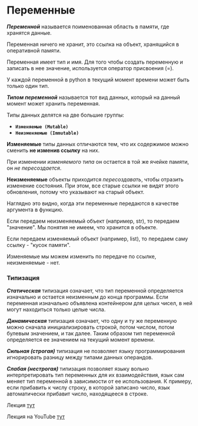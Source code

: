 # Переменные

***Переменной*** называется поименованная область в памяти, где хранятся данные.

Переменная ничего не хранит, это ссылка на объект, хранящийся в оперативной памяти.

Переменная имеет тип и имя. Для того чтобы создать переменную и записать в нее значение, 
используется оператор присвоения (=). 
 
У каждой переменной в python в текущий момент времени может быть только один тип.

***Типом переменной*** называется тот вид данных, который на данный момент может хранить 
переменная.

Типы данных делятся на две большие группы:
- __`Изменяемые (Mutable)`__
- __`Неизменяемые (Immutable)`__

**Изменяемые** типы данных отличаются тем, что их содержимое можно сменить **не изменив ссылку**
на них. 

При изменении *изменяемого типа* он остается в той же ячейке памяти, он *не пересоздается*.

**Неизменяемые** объекты приходится *пересоздавать*, чтобы отразить изменение состояния. При этом,
все старые ссылки не видят этого обновления, потому что указывают на старый объект. 

Наглядно это видно, когда эти переменные передаются в качестве аргумента в функцию.

Если передаем неизменяемый объект (например, str), то передаем "значение". Мы понятия не имеем, 
что хранится в объекте.

Если передаем изменяемый объект (например, list), то передаем саму ссылку - "кусок памяти". 

Изменяемые мы можем изменить по передаче по ссылке, неизменяемые - нет.

### Типизация
***Статическая*** типизация означает, что тип переменной определяется изначально и остается
неизменным до конца программы. Если переменная изначально объявлена контейнером для целых чисел,
в ней могут находиться только целые числа.

***Динамическая*** типизация означает, что одну и ту же переменную можно сначала 
инициализировать строкой, потом числом, потом булевым значением, и так далее. 
Таким образом тип переменной определяется ее значением на текущий момент времени.

***Сильная (строгая)*** типизация не позволяет языку программирования игнорировать 
разницу между типами данных операндов.

***Слабая (нестрогая)*** типизация позволяет языку вольно интерпретировать тип переменных 
для их взаимодействия, язык сам меняет тип переменной в зависимости от ее использования. 
К примеру, если прибавить к числу строку, в которой записано число, язык автоматически
прибавит число, находящееся в строке.


Лекция [тут](https://github.com/Bandydan/PythonX/blob/master/lesson01.md)

Лекция на YouTube [тут](https://www.youtube.com/watch?v=llrM-oI6Juw&t=155s)